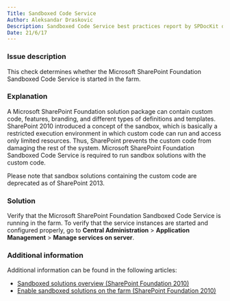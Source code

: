 ```yaml
---
Title: Sandboxed Code Service
Author: Aleksandar Draskovic
Description: Sandboxed Code Service best practices report by SPDocKit determines whether the Microsoft SharePoint Foundation Sandboxed Code Service is started in the farm.
Date: 21/6/17
---
```

### Issue description

This check determines whether the Microsoft SharePoint Foundation Sandboxed Code Service is started in the farm.

### Explanation

A Microsoft SharePoint Foundation solution package can contain custom code, features, branding, and different types of definitions and templates. SharePoint 2010 introduced a concept of the sandbox, which is basically a restricted execution environment in which custom code can run and access only limited resources. Thus, SharePoint prevents the custom code from damaging the rest of the system. Microsoft SharePoint Foundation Sandboxed Code Service is required to run sandbox solutions with the custom code.

Please note that sandbox solutions containing the custom code are deprecated as of SharePoint 2013.

### Solution

Verify that the Microsoft SharePoint Foundation Sandboxed Code Service is running in the farm. To verify that the service instances are started and configured properly, go to __Central Administration__ > __Application Management__ > __Manage services on server__.

### Additional information

Additional information can be found in the following articles:

* [Sandboxed solutions overview (SharePoint Foundation 2010)](https://technet.microsoft.com/en-us/library/ee704543(v=office.14).aspx)
* [Enable sandboxed solutions on the farm (SharePoint Foundation 2010)](https://technet.microsoft.com/en-us/library/ff535775(v=office.14).aspx)